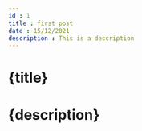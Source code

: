 ```yaml
---
id : 1
title : first post
date : 15/12/2021
description : This is a description
---
```


# {title}
# {description}